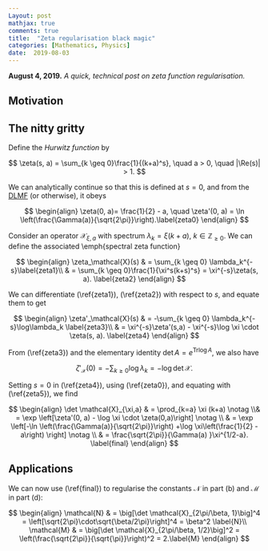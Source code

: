 ```yaml
---
Layout: post
mathjax: true
comments: true
title:  "Zeta regularisation black magic"
categories: [Mathematics, Physics]
date:  2019-08-03
---
```


**August 4, 2019.** *A quick, technical post on zeta function regularisation.*

## Motivation

## The nitty gritty

Define the *Hurwitz function* by

$$
\zeta(s, a) = \sum_{k \geq 0}\frac{1}{(k+a)^s}, \quad a > 0, \quad |\Re(s)| > 1.
$$
	
We can analytically continue so that this is defined at $s = 0$, and from the [DLMF](https://dlmf.nist.gov/25.11) (or otherwise), it obeys

$$
\begin{align}
\zeta(0, a)= \frac{1}{2} - a, \quad \zeta'(0, a) = \ln
\left(\frac{\Gamma(a)}{\sqrt{2\pi}}\right).\label{zeta0}
\end{align}
$$
	
Consider an operator $\mathcal{X}_{\xi,a}$ with spectrum $\lambda_k = \xi(k+a)$, $k \in \mathbb{Z}_{\geq 0}$.
We can define the associated \emph{spectral zeta function}

$$
  \begin{align}
    \zeta_\mathcal{X}(s) & = \sum_{k \geq 0} \lambda_k^{-s}\label{zeta1}\\
   & = \sum_{k \geq 0}\frac{1}{\xi^s(k+s)^s} =
      \xi^{-s}\zeta(s, a). \label{zeta2}
  \end{align}
$$
  
We can differentiate (\ref{zeta1}), (\ref{zeta2}) with respect to $s$, and equate them
to get

$$
  \begin{align}
    \zeta'_\mathcal{X}(s) & = -\sum_{k \geq 0}
                            \lambda_k^{-s}\log\lambda_k \label{zeta3}\\ 
   & = \xi^{-s}\zeta'(s,a) - \xi^{-s}\log \xi \cdot \zeta(s,
     a). \label{zeta4}
  \end{align}
$$
  
From (\ref{zeta3}) and the elementary identity $\det A = e^{\mathrm{Tr} \log A}$, we also have

$$
\begin{equation}
    \zeta'_\mathcal{X}(0) = -\sum_{k \geq 0} \log \lambda_k = -\log
    \det \mathcal{X}. \label{zeta5} 
\end{equation}
$$
	
Setting $s = 0$ in (\ref{zeta4}), using (\ref{zeta0}), and equating with (\ref{zeta5}), we find

$$
\begin{align}
    \det \mathcal{X}_{\xi,a} & = \prod_{k=a}  \xi (k+a) \notag \\& = \exp \left[\zeta'(0, a) -
                                     \log \xi
                                \cdot \zeta(0,a)\right] \notag \\
  & = \exp \left[-\ln \left(\frac{\Gamma(a)}{\sqrt{2\pi}}\right) +\log
    \xi\left(\frac{1}{2} - a\right) \right] \notag \\
  & = \frac{\sqrt{2\pi}}{\Gamma(a) }\xi^{1/2-a}. \label{final}
  \end{align}
$$

## Applications

We can now use (\ref{final}) to regularise the constants $\mathcal{N}$ in part (b) and $\mathcal{M}$ in part (d):

$$
\begin{align}
    \mathcal{N} & = \big[\det \mathcal{X}_{2\pi/\beta, 1}\big]^4 =
    \left[\sqrt{2\pi}\cdot\sqrt{\beta/2\pi}\right]^4 = \beta^2 \label{N}\\
\mathcal{M} & = \big[\det \mathcal{X}_{2\pi/\beta, 1/2}\big]^2 =
              \left(\frac{\sqrt{2\pi}}{\sqrt{\pi}}\right)^2 = 2.\label{M}
  \end{align}
$$
